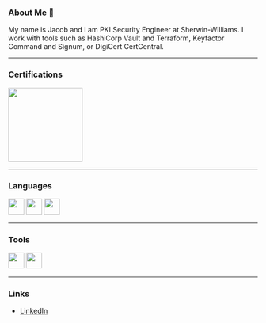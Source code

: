### About Me 👋
My name is Jacob and I am PKI Security Engineer at Sherwin-Williams. I work with tools such as HashiCorp Vault and Terraform, Keyfactor Command and Signum, or DigiCert CertCentral.

---
### Certifications
<img height="150" width="150" src="https://images.credly.com/size/340x340/images/fd1bf1cf-dc60-4868-b3a3-9b93e8af763c/image.png" /> 

---
### Languages
<img height="32" width="32" src="https://cdn.simpleicons.org/gnubash" /> <img height="32" width="32" src="https://cdn.simpleicons.org/python" /> <img height="32" width="32" src="https://cdn.simpleicons.org/terraform" /> 

---
### Tools
 <img height="32" width="32" src="https://cdn.simpleicons.org/github" /> <img height="32" width="32" src="https://cdn.simpleicons.org/vault" />
 
---
### Links
- [LinkedIn](https://www.linkedin.com/in/jacob-renner-34a66b185/)
